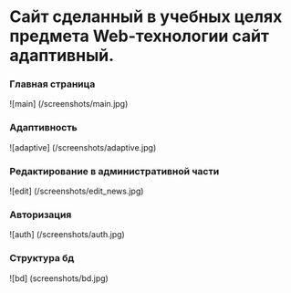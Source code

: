 # Сайт сделанный в учебных целях предмета Web-технологии сайт адаптивный.

### Главная страница
![main] (/screenshots/main.jpg)

### Адаптивность
![adaptive] (/screenshots/adaptive.jpg)

### Редактирование в административной части
![edit] (/screenshots/edit_news.jpg)

### Авторизация
![auth] (/screenshots/auth.jpg)

### Структура бд
![bd] (screenshots/bd.jpg) 
